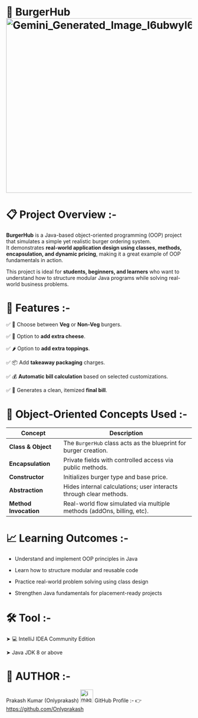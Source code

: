 # 🍔 BurgerHub <img width="729" height="473" alt="Gemini_Generated_Image_l6ubwyl6ubwyl6ub" src="https://github.com/user-attachments/assets/fe83e64b-7fcd-44bc-bb27-d51bba140f94" />




# 📋 Project Overview :-

**BurgerHub** is a Java-based object-oriented programming (OOP) project that simulates a simple yet realistic burger ordering system.  
It demonstrates **real-world application design using classes, methods, encapsulation, and dynamic pricing**, making it a great example of OOP fundamentals in action.

This project is ideal for **students, beginners, and learners** who want to understand how to structure modular Java programs while solving real-world business problems.


# 🚀 Features :-

✅  🍔 Choose between **Veg** or **Non-Veg** burgers. 

✅  🧀 Option to **add extra cheese**.  

✅  🌶️ Option to **add extra toppings**. 

✅  📦 Add **takeaway packaging** charges. 

✅  💰 **Automatic bill calculation** based on selected customizations.

✅  🧾 Generates a clean, itemized **final bill**.


# 🧠 Object-Oriented Concepts Used :-

| Concept | Description |
|----------|--------------|
| **Class & Object** | The `BurgerHub` class acts as the blueprint for burger creation. |
| **Encapsulation** | Private fields with controlled access via public methods. |
| **Constructor** | Initializes burger type and base price. |
| **Abstraction** | Hides internal calculations; user interacts through clear methods. |
| **Method Invocation** | Real-world flow simulated via multiple methods (addOns, billing, etc). |


# 📈 Learning Outcomes :-

* Understand and implement OOP principles in Java

* Learn how to structure modular and reusable code

* Practice real-world problem solving using class design

* Strengthen Java fundamentals for placement-ready projects

# 🛠️ Tool :-

➤ 💻 IntelliJ IDEA Community Edition

➤ Java JDK 8 or above

# 👤 AUTHOR :-

Prakash Kumar (Onlyprakash) <img width="35" height="35" alt="image" src="https://github.com/user-attachments/assets/031ef7b6-e6d7-41f6-a3d7-39c63c25c02a" />  GitHub Profile :- 👉 https://github.com/Onlyprakash

